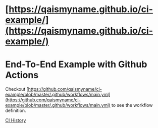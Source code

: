 # [https://qaismyname.github.io/ci-example/](https://qaismyname.github.io/ci-example/)

# End-To-End Example with Github Actions

Checkout [https://github.com/qaismyname/ci-example/blob/master/.github/workflows/main.yml](https://github.com/qaismyname/ci-example/blob/master/.github/workflows/main.yml) to see the workflow definition.

[CI History](https://github.com/qaismyname/ci-example/actions)
